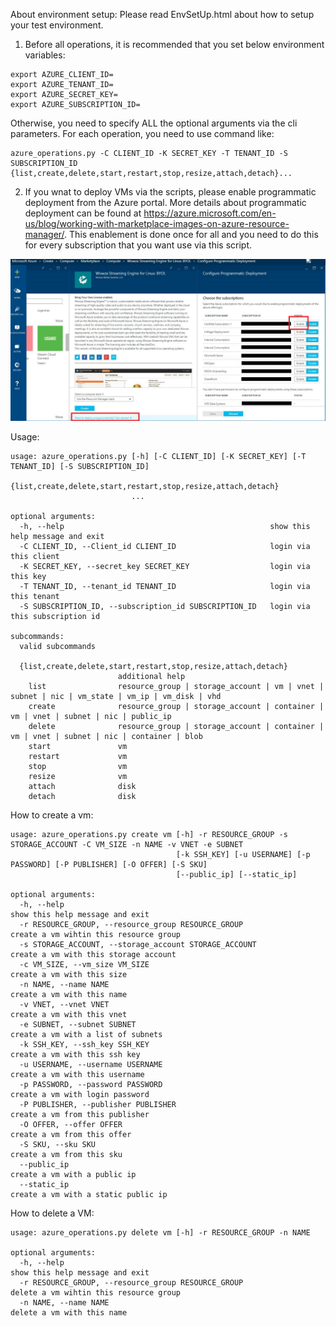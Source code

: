 About environment setup: Please read EnvSetUp.html about how to setup your test environment.

1. Before all operations, it is recommended that you set below environment variables:

```
export AZURE_CLIENT_ID=
export AZURE_TENANT_ID=
export AZURE_SECRET_KEY=
export AZURE_SUBSCRIPTION_ID=
```

Otherwise, you need to specify ALL the optional arguments via the cli parameters. For each operation, you need to use command like:

```
azure_operations.py -C CLIENT_ID -K SECRET_KEY -T TENANT_ID -S SUBSCRIPTION_ID {list,create,delete,start,restart,stop,resize,attach,detach}...
```

2. If  you wnat to deploy VMs via the scripts, please enable programmatic deployment from the Azure portal. More details about programmatic deployment can be found at https://azure.microsoft.com/en-us/blog/working-with-marketplace-images-on-azure-resource-manager/. This enablement is done once for all and you need to do this for every subscription that you want use via this script.

![image](https://github.com/songyangeric/azure/raw/master/programmatic_deployment.png)

Usage:
```
usage: azure_operations.py [-h] [-C CLIENT_ID] [-K SECRET_KEY] [-T TENANT_ID] [-S SUBSCRIPTION_ID]     
                           {list,create,delete,start,restart,stop,resize,attach,detach}
                           ...

optional arguments:
  -h, --help                                              show this help message and exit
  -C CLIENT_ID, --Client_id CLIENT_ID                     login via this client
  -K SECRET_KEY, --secret_key SECRET_KEY                  login via this key
  -T TENANT_ID, --tenant_id TENANT_ID                     login via this tenant
  -S SUBSCRIPTION_ID, --subscription_id SUBSCRIPTION_ID   login via this subscription id

subcommands:
  valid subcommands

  {list,create,delete,start,restart,stop,resize,attach,detach}
                        additional help
    list                resource_group | storage_account | vm | vnet | subnet | nic | vm_state | vm_ip | vm_disk | vhd
    create              resource_group | storage_account | container | vm | vnet | subnet | nic | public_ip
    delete              resource_group | storage_account | container | vm | vnet | subnet | nic | container | blob
    start               vm
    restart             vm
    stop                vm
    resize              vm
    attach              disk
    detach              disk
```
How to create a vm:
```
usage: azure_operations.py create vm [-h] -r RESOURCE_GROUP -s STORAGE_ACCOUNT -C VM_SIZE -n NAME -v VNET -e SUBNET
                                     [-k SSH_KEY] [-u USERNAME] [-p PASSWORD] [-P PUBLISHER] [-O OFFER] [-S SKU]
                                     [--public_ip] [--static_ip]

optional arguments:
  -h, --help                                                           show this help message and exit
  -r RESOURCE_GROUP, --resource_group RESOURCE_GROUP                   create a vm wihtin this resource group
  -s STORAGE_ACCOUNT, --storage_account STORAGE_ACCOUNT                create a vm with this storage account
  -c VM_SIZE, --vm_size VM_SIZE                                        create a vm with this size
  -n NAME, --name NAME                                                 create a vm with this name
  -v VNET, --vnet VNET                                                 create a vm with this vnet
  -e SUBNET, --subnet SUBNET                                           create a vm with a list of subnets
  -k SSH_KEY, --ssh_key SSH_KEY                                        create a vm with this ssh key
  -u USERNAME, --username USERNAME                                     create a vm with this username
  -p PASSWORD, --password PASSWORD                                     create a vm with login password
  -P PUBLISHER, --publisher PUBLISHER                                  create a vm from this publisher
  -O OFFER, --offer OFFER                                              create a vm from this offer
  -S SKU, --sku SKU                                                    create a vm from this sku
  --public_ip                                                          create a vm with a public ip
  --static_ip                                                          create a vm with a static public ip
```

How to delete a VM:
```
usage: azure_operations.py delete vm [-h] -r RESOURCE_GROUP -n NAME

optional arguments:
  -h, --help                                                            show this help message and exit             
  -r RESOURCE_GROUP, --resource_group RESOURCE_GROUP                    delete a vm wihtin this resource group
  -n NAME, --name NAME                                                  delete a vm with this name
```
